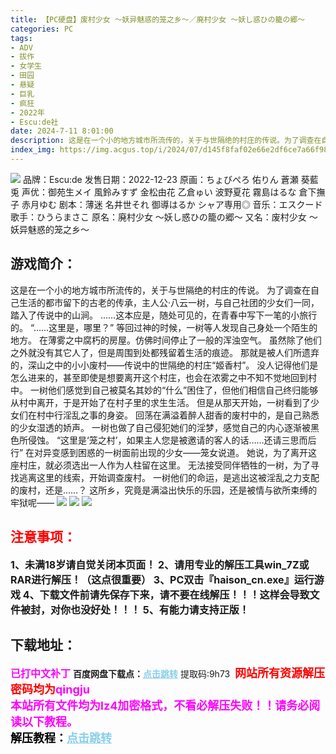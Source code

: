```yaml
---
title: 【PC硬盘】废村少女 ～妖异魅惑的笼之乡～／廃村少女 ～妖し惑ひの籠の郷～
categories: PC
tags:
- ADV
- 拔作
- 女学生
- 田园
- 悬疑
- 巨乳
- 疯狂
- 2022年
- Escu:de社
date: 2024-7-11 8:01:00
description: 这是在一个小的地方城市所流传的，关于与世隔绝的村庄的传说。为了调查在自己生活的都市留下的古老的传承，主人公·八云一树，与自己社团的少女们一同，踏入了传说中的山涧。……这本应是，随处可见的，在青春中写下一笔的小旅行的。“……这里是，哪里？”等回过神的时候，一树等人发现自己身处一个陌生的地方。
index_img: https://img.acgus.top/i/2024/07/d145f8faf02e66e2df6ce7a66f98e0d4.webp
---
```

![](https://img.acgus.top/i/2024/07/d145f8faf02e66e2df6ce7a66f98e0d4.webp)
品牌：Escu:de
发售日期：2022-12-23
原画：ちょびぺろ 佑りん 蒼瀬 葵藍兎
声优：御苑生メイ 風鈴みすず 金松由花 乙倉ゅい 波野夏花 霧島はるな 倉下撫子 赤月ゆむ
剧本：薄迷 名井世それ 御導はるか シャア専用◎
音乐：エスクード
歌手：ひうらまさこ
原名：廃村少女 ～妖し惑ひの籠の郷～
又名：废村少女 ～妖异魅惑的笼之乡～

## 游戏简介：
这是在一个小的地方城市所流传的，关于与世隔绝的村庄的传说。
为了调查在自己生活的都市留下的古老的传承，主人公·八云一树，与自己社团的少女们一同，踏入了传说中的山涧。
……这本应是，随处可见的，在青春中写下一笔的小旅行的。
“……这里是，哪里？”
等回过神的时候，一树等人发现自己身处一个陌生的地方。
在薄雾之中腐朽的房屋。仿佛时间停止了一般的浑浊空气。
虽然除了他们之外就没有其它人了，但是周围到处都残留着生活的痕迹。
那就是被人们所遗弃的，深山之中的小小废村——传说中的世隔绝的村庄“姬香村”。
没人记得他们是怎么进来的，甚至即使是想要离开这个村庄，也会在浓雾之中不知不觉地回到村中。
一树他们感觉到自己被莫名其妙的“什么”困住了，但他们相信自己终归能够从村中离开，于是开始了在村子里的求生生活。
但是从那天开始，一树看到了少女们在村中行淫乱之事的身姿。
回荡在满溢着醉人甜香的废村中的，是自己熟悉的少女湿透的娇声。
一树也做了自己侵犯她们的淫梦，感觉自己的内心逐渐被黑色所侵蚀。
“这里是‘笼之村’，如果主人您是被邀请的客人的话……还请三思而后行”
在对异变感到困惑的一树面前出现的少女——笼女说道。
她说，为了离开这座村庄，就必须选出一人作为人柱留在这里。
无法接受同伴牺牲的一树，为了寻找逃离这里的线索，开始调查废村。
一树他们的命运，是逃出这被淫乱之力支配的废村，还是……？
这所乡，究竟是满溢出快乐的乐园，还是被情与欲所束缚的牢狱呢——
![](https://img.acgus.top/i/2024/07/4f51d80405d4c2864885145ec28ed97d.webp)
![](https://img.acgus.top/i/2024/07/373a358fc4a624c22b3df37da63c7f5b.webp)
![](https://img.acgus.top/i/2024/07/db71ff41ea79180ecc93099f53ba4e18.webp)





## <font color=#FF0000 >注意事项：</font>
<font size=3><b>1、未满18岁请自觉关闭本页面！
2、请用专业的解压工具win_7Z或RAR进行解压！（这点很重要）
3、PC双击『haison_cn.exe』运行游戏
4、下载文件前请先保存下来，请不要在线解压！！！这样会导致文件被封，对你也没好处！！！
5、有能力请支持正版！</b></font>

## 下载地址：
<font color=#FF00FF size=3><b>已打中文补丁</b></font>
<b>百度网盘下载点：</b><a href="https://pan.baidu.com/s/1IvlQncDu_Xf9KtzGcvGLsw?pwd=9h73" style="color: #87CEEB;"><b>点击跳转</b></a> 提取码:9h73
<a style="padding: 0" href="https://post.qingju.org/AD/"><img style="max-width:100%" src="https://img.acgus.top/i/2024/07/478f689b8021d8d499ab43d21acf137a.gif" alt=""></a>
<b><font color=#FF0000 size=4>网站所有资源解压密码均为</b></font><b><font color=#FF00FF size=4>qingju</font><font color=#FF0000 ></font></b><br><b><font color=#FF00FF size=4>本站所有文件均为lz4加密格式，不看必解压失败！！请务必阅读以下教程。</b></font><br><b><font color=#000 size=4>解压教程：</b><a href="https://post.qingju.org/tutorial/000/" style="color: #87CEEB;"><b>点击跳转</b></a>